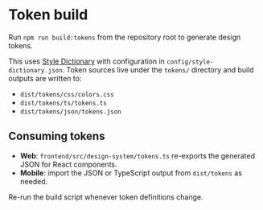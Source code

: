 # Token build

Run `npm run build:tokens` from the repository root to generate design tokens.

This uses [Style Dictionary](https://amzn.github.io/style-dictionary/) with configuration in `config/style-dictionary.json`. Token sources live under the `tokens/` directory and build outputs are written to:

- `dist/tokens/css/colors.css`
- `dist/tokens/ts/tokens.ts`
- `dist/tokens/json/tokens.json`

## Consuming tokens

- **Web**: `frontend/src/design-system/tokens.ts` re-exports the generated JSON for React components.
- **Mobile**: import the JSON or TypeScript output from `dist/tokens` as needed.

Re-run the build script whenever token definitions change.
